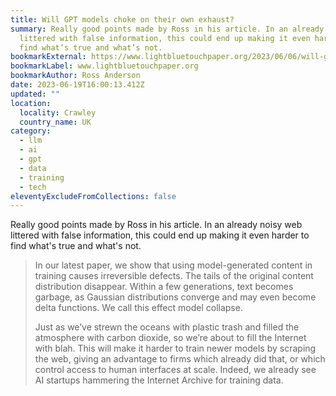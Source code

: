 ```yaml
---
title: Will GPT models choke on their own exhaust?
summary: Really good points made by Ross in his article. In an already noisy web
  littered with false information, this could end up making it even harder to
  find what’s true and what’s not.
bookmarkExternal: https://www.lightbluetouchpaper.org/2023/06/06/will-gpt-models-choke-on-their-own-exhaust/
bookmarkLabel: www.lightbluetouchpaper.org
bookmarkAuthor: Ross Anderson
date: 2023-06-19T16:00:13.412Z
updated: ""
location:
  locality: Crawley
  country_name: UK
category:
  - llm
  - ai
  - gpt
  - data
  - training
  - tech
eleventyExcludeFromCollections: false
---
```

Really good points made by Ross in his article. In an already noisy web littered with false information, this could end up making it even harder to find what's true and what's not.

> In our latest paper, we show that using model-generated content in training causes irreversible defects. The tails of the original content distribution disappear. Within a few generations, text becomes garbage, as Gaussian distributions converge and may even become delta functions. We call this effect model collapse.
>
> Just as we’ve strewn the oceans with plastic trash and filled the atmosphere with carbon dioxide, so we’re about to fill the Internet with blah. This will make it harder to train newer models by scraping the web, giving an advantage to firms which already did that, or which control access to human interfaces at scale. Indeed, we already see AI startups hammering the Internet Archive for training data.
